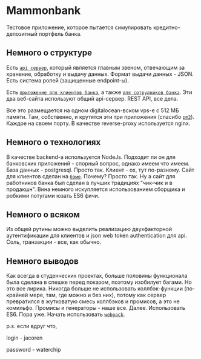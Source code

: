 # Mammonbank
Тестовое приложение, которое пытается симулировать кредитно-депозитный портфель банка.

## Немного о структуре

Есть [`api сервер`](https://api-mammonbank.com/), который является главным звеном, отвечающим за хранение, обработку и выдачу данных. Формат выдачи данных - JSON. Есть система ролей (защищенные endpoint-ы).

Есть [`приложение для клиентов банка`](https://mammonbank.tk/), а также [`для сотрудников банка`](https://178.62.142.246/). Эти два веб-сайта используют общий api-сервер. REST API, все дела.

Все это размещается на одном digitalocean-вском vps-е с 512 МБ памяти. Там, собственно, и крутятся эти три приложения (спасибо [`pm2`](http://pm2.keymetrics.io/)). Каждое на своем порту. В качестве reverse-proxy используется nginx.

## Немного о технологиях

В качестве backend-а используется NodeJs. Подходит ли он для банковских приложений - спорный вопрос, однако имеем что имеем.
База данных - postgresql. Просто так.
Клиент - ох, тут по-разному. Сайт для клиентов сделан на [`бэме`](https://ru.bem.info/method/). Почему? Просто так. Ну а сайт для работников банка был сделан в лучших традициях "чик-чик и в продакшн". Вина немного искупляется использованием сборщика и робкими потугами юзать ES6 фичи.

## Немного о всяком

Из общей рутины можно выделить реализацию двухфакторной аутентификации для клиентов и json web token authentication для api. Соль, транзакции - все, как обычно.

## Немного выводов

Как всегда в студенческих проектах, больше половины функционала была сделана в спешке перед показом, поэтому изобилует багами. Но это все лирика. Никогда больше не использовать коллбэк-функции (по-крайней мере, там, где можно и без них), потому как сервер превратился в жутковатую смесь коллбэков и промисов, а это не комильфо. Промисы и генераторы - наше все. Далее. Использовать ES6. Пора уже. Начать использовать [`webpack`](http://webpack.github.io/).

p.s. если вдруг что,

login - jacoren

password - waterchip
